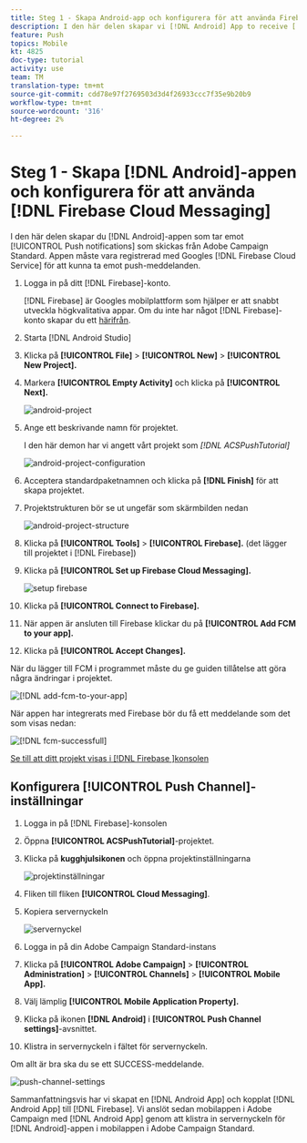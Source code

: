 ```yaml
---
title: Steg 1 - Skapa Android-app och konfigurera för att använda Firebase Cloud Messaging
description: I den här delen skapar vi [!DNL Android] App to receive [!UICONTROL Push notifications] skickade från Adobe Campaign Standard. Appen måste vara registrerad med Googles [!DNL Firebase Cloud Service] för att kunna ta emot push-meddelanden.
feature: Push
topics: Mobile
kt: 4825
doc-type: tutorial
activity: use
team: TM
translation-type: tm+mt
source-git-commit: cdd78e97f2769503d3d4f26933ccc7f35e9b20b9
workflow-type: tm+mt
source-wordcount: '316'
ht-degree: 2%

---
```



# Steg 1 - Skapa [!DNL Android]-appen och konfigurera för att använda [!DNL Firebase Cloud Messaging]

I den här delen skapar du [!DNL Android]-appen som tar emot [!UICONTROL Push notifications] som skickas från Adobe Campaign Standard. Appen måste vara registrerad med Googles [!DNL Firebase Cloud Service] för att kunna ta emot push-meddelanden.

1. Logga in på ditt [!DNL Firebase]-konto.

   [!DNL Firebase] är Googles mobilplattform som hjälper er att snabbt utveckla högkvalitativa appar. Om du inte har något [!DNL Firebase]-konto skapar du ett [härifrån](https://firebase.google.com).

2. Starta [!DNL Android Studio]
3. Klicka på **[!UICONTROL File]** > **[!UICONTROL New]** > **[!UICONTROL New Project].**
4. Markera **[!UICONTROL Empty Activity]** och klicka på **[!UICONTROL Next].**

   ![android-project](assets/android-project.PNG)

5. Ange ett beskrivande namn för projektet.

   I den här demon har vi angett vårt projekt som *[!DNL ACSPushTutorial]*

   ![android-project-configuration](assets/android-project-configuration.PNG)

6. Acceptera standardpaketnamnen och klicka på **[!DNL Finish]** för att skapa projektet.
7. Projektstrukturen bör se ut ungefär som skärmbilden nedan

   ![android-project-structure](assets/android-project-structure.PNG)

8. Klicka på **[!UICONTROL Tools]** > **[!UICONTROL Firebase].** (det lägger till projektet i  [!DNL Firebase])
9. Klicka på **[!UICONTROL Set up Firebase Cloud Messaging].**

   ![setup firebase](assets/android-project-firebase-messaging.PNG)

10. Klicka på **[!UICONTROL Connect to Firebase].**
11. När appen är ansluten till Firebase klickar du på **[!UICONTROL Add FCM to your app].**
12. Klicka på **[!UICONTROL Accept Changes].**

   När du lägger till FCM i programmet måste du ge guiden tillåtelse att göra några ändringar i projektet.

   ![[!DNL add-fcm-to-your-app]](assets/firebase-add-fcm-to-app.PNG)

När appen har integrerats med Firebase bör du få ett meddelande som det som visas nedan:

![[!DNL fcm-successfull]](assets/android-firebase-success.PNG)

[Se till att ditt projekt visas i  [!DNL Firebase ]konsolen](https://console.firebase.google.com/)

## Konfigurera [!UICONTROL Push Channel]-inställningar

1. Logga in på [!DNL Firebase]-konsolen
2. Öppna **[!UICONTROL ACSPushTutorial]**-projektet.
3. Klicka på **kugghjulsikonen** och öppna projektinställningarna

   ![projektinställningar](assets/firebase-project-settings.PNG)

4. Fliken till fliken **[!UICONTROL Cloud Messaging]**.
5. Kopiera servernyckeln

   ![servernyckel](assets/firebase-server-key.PNG)

6. Logga in på din Adobe Campaign Standard-instans
7. Klicka på **[!UICONTROL Adobe Campaign]** > **[!UICONTROL Administration]** > **[!UICONTROL Channels]** > **[!UICONTROL Mobile App].**
8. Välj lämplig **[!UICONTROL Mobile Application Property].**
9. Klicka på ikonen **[!DNL Android]** i **[!UICONTROL Push Channel settings]**-avsnittet.
10. Klistra in servernyckeln i fältet för servernyckeln.

Om allt är bra ska du se ett SUCCESS-meddelande.

![push-channel-settings](assets/push-channel-settings.PNG)

Sammanfattningsvis har vi skapat en [!DNL Android App] och kopplat [!DNL Android App] till [!DNL Firebase]. Vi anslöt sedan mobilappen i Adobe Campaign med [!DNL Android App] genom att klistra in servernyckeln för [!DNL Android]-appen i mobilappen i Adobe Campaign Standard.
